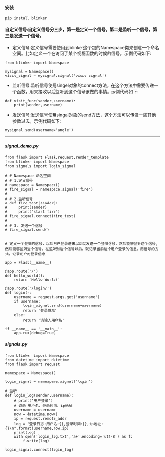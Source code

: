 #### 安装

```
pip install blinker
```

#### 自定义信号:自定义信号分三步，第一是定义一个信号，第二是监听一个信号，第三是发送一个信号。

* 定义信号:定义信号需要使用到blinker这个包的Namespace类来创建一个命名空间。比如定义一个在访问了某个视图函数的时候的信号。示例代码如下:

```
from blinker import Namespace

mysignal = Namespace()
visit_signal = mysignal.signal('visit-signal')
```

* 监听信号:监听信号使用singel对象的connect方法，在这个方法中需要传递一个函数，用来接收以后监听到这个信号该做的事情。示例代码如下:

```
def visit_func(sender,username):
    print(sender,username)
```

* 发送信号:发送信号使用singal对象的send方法，这个方法可以传递一些其他参数过去。示例代码如下:

```
mysignal.send(username='angle')
```

---

##### signal\_demo.py

```
from flask import Flask,request,render_template
from blinker import Namespace
from signals import login_signal

# # Namespace 命名空间
# # 1.定义信号
# namespace = Namespace()
# fire_signal = namespace.signal('fire')
#
# # 2.监听信号
# def fire_test(sender):
#     print(sender)
#     print("start fire")
# fire_signal.connect(fire_test)
#
# # 3. 发送一个信号
# fire_signal.send()


# 定义一个登陆的信号，以后用户登录进来以后就发送一个登陆信号，然后能够监听这个信号,然后能够监听这个信号，在监听到这个信号以后，就记录当前这个用户登录的信息，用信号的方式，记录用户的登录信息

app = Flask(__name__)

@app.route('/')
def hello_world():
    return 'Hello World!'

@app.route('/login/')
def login():
    username = request.args.get('username')
    if username:
        login_signal.send(username=username)
        return '登录成功'
    else:
        return '请输入用户名'

if __name__ == '__main__':
    app.run(debug=True)

```

##### signals.py

```
from blinker import Namespace
from datetime import datetime
from flask import request

namespace = Namespace()

login_signal = namespace.signal('login')

# 监听
def login_log(sender,username):
    # print('用户登录')
    # 记录 用户名，登录时间，ip地址
    username = username
    now = datetime.now()
    ip = request.remote_addr
    log = "登录日志:用户名:{},登录时间:{},ip地址:{}\n".format(username,now,ip)
    print(log)
    with open('login_log.txt','a+',encoding='utf-8') as f:
        f.write(log)

login_signal.connect(login_log)
```



